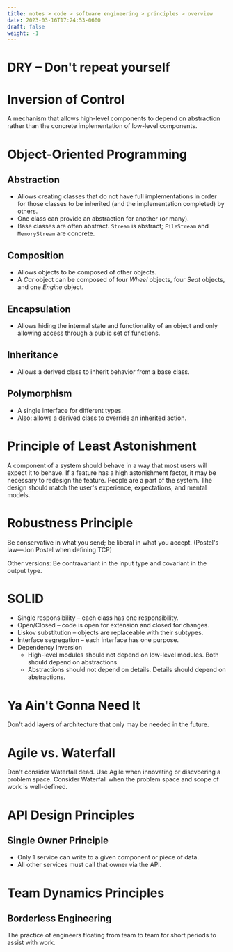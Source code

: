 ```yaml
---
title: notes > code > software engineering > principles > overview
date: 2023-03-16T17:24:53-0600
draft: false
weight: -1
---
```

# DRY – Don't repeat yourself

# Inversion of Control
A mechanism that allows high-level components to depend on abstraction rather than the concrete implementation of low-level components.

# Object-Oriented Programming
## Abstraction
- Allows creating classes that do not have full implementations in order for those classes to be inherited (and the implementation completed) by others.
- One class can provide an abstraction for another (or many).
- Base classes are often abstract. `Stream` is abstract; `FileStream` and `MemoryStream` are concrete.

## Composition
- Allows objects to be composed of other objects.
- A *Car* object can be composed of four *Wheel* objects, four *Seat* objects, and one *Engine* object.

## Encapsulation 
- Allows hiding the internal state and functionality of an object and only allowing access through a public set of functions.

## Inheritance
- Allows a derived class to inherit behavior from a base class.

## Polymorphism 
- A single interface for different types.
- Also: allows a derived class to override an inherited action.

# Principle of Least Astonishment
A component of a system should behave in a way that most users will expect it to behave.
If a feature has a high astonishment factor, it may be necessary to redesign the feature.
People are a part of the system. The design should match the user's experience, expectations, and mental models.

# Robustness Principle
Be conservative in what you send; be liberal in what you accept.
(Postel's law—Jon Postel when defining TCP)

Other versions:
Be contravariant in the input type and covariant in the output type.

# SOLID
- Single responsibility – each class has one responsibility.
- Open/Closed – code is open for extension and closed for changes.
- Liskov substitution – objects are replaceable with their subtypes.
- Interface segregation – each interface has one purpose.
- Dependency Inversion
  - High-level modules should not depend on low-level modules. Both should depend on abstractions.
  - Abstractions should not depend on details. Details should depend on abstractions.

# Ya Ain't Gonna Need It
Don't add layers of architecture that only may be needed in the future.

# Agile vs. Waterfall
Don't consider Waterfall dead.
Use Agile when innovating or discvoering a problem space.
Consider Waterfall when the problem space and scope of work is well-defined.
# 
# API Design Principles
## Single Owner Principle
- Only 1 service can write to a given component or piece of data.
- All other services must call that owner via the API.

# Team Dynamics Principles
## Borderless Engineering
The practice of engineers floating from team to team for short periods to assist with work.
